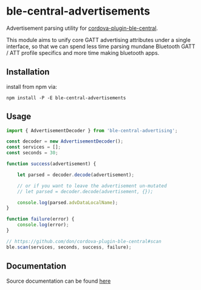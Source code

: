 # ble-central-advertisements

Advertisement parsing utility for [cordova-plugin-ble-central](https://github.com/don/cordova-plugin-ble-central).

This module aims to unify core GATT advertising attributes under a single interface,
so that we can spend less time parsing mundane Bluetooth GATT / ATT profile specifics and more
time making bluetooth apps.

## Installation

install from npm via:

```
npm install -P -E ble-central-advertisements
```

## Usage

```typescript
import { AdvertisementDecoder } from 'ble-central-advertising';

const decoder = new AdvertisementDecoder();
const services = [];
const seconds = 30;

function success(advertisement) {

	let parsed = decoder.decode(advertisement);

	// or if you want to leave the advertisement un-mutated
	// let parsed = decoder.decode(advertisement, {});

	console.log(parsed.advDataLocalName);
}

function failure(error) {
	console.log(error);
}

// https://github.com/don/cordova-plugin-ble-central#scan
ble.scan(services, seconds, success, failure);
```

## Documentation

Source documentation can be found [here](https://jospete.github.io/ble-central-advertisements/)